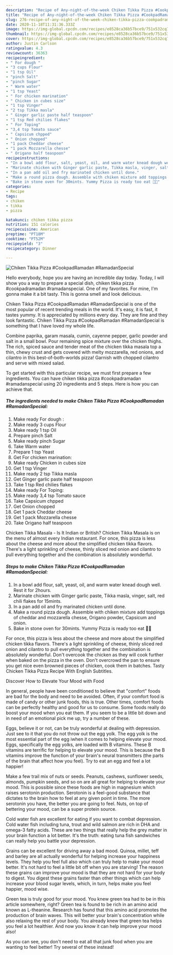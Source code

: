 ```yaml
---
description: "Recipe of Any-night-of-the-week Chiken Tikka Pizza #CookpadRamadan #RamadanSpecial"
title: "Recipe of Any-night-of-the-week Chiken Tikka Pizza #CookpadRamadan #RamadanSpecial"
slug: 276-recipe-of-any-night-of-the-week-chiken-tikka-pizza-cookpadramadan-ramadanspecial
date: 2020-11-18T11:31:36.333Z
image: https://img-global.cpcdn.com/recipes/e8528ca36b57bce9/751x532cq70/chiken-tikka-pizza-cookpadramadan-ramadanspecial-recipe-main-photo.jpg
thumbnail: https://img-global.cpcdn.com/recipes/e8528ca36b57bce9/751x532cq70/chiken-tikka-pizza-cookpadramadan-ramadanspecial-recipe-main-photo.jpg
cover: https://img-global.cpcdn.com/recipes/e8528ca36b57bce9/751x532cq70/chiken-tikka-pizza-cookpadramadan-ramadanspecial-recipe-main-photo.jpg
author: Justin Carlson
ratingvalue: 4.3
reviewcount: 36363
recipeingredient:
- " For dough "
- "3 cups Flour"
- "1 tsp Oil"
- "pinch Salt"
- "pinch Sugar"
- " Warm water"
- "1 tsp Yeast"
- " For chicken marination"
- " Chicken in cubes size"
- "1 tsp Vinger"
- "2 tsp Tikka masla"
- " Ginger garlic paste half teaspoon"
- "1 tsp Red chilies flakes"
- " For Toping"
- "3,4 tsp Tomato sauce"
- " Capsicum chpped"
- " Onion chopped"
- "1 pack Cheddar cheese"
- "1 pack Mozzarella chesse"
- " Origano half teaspoon"
recipeinstructions:
- "In a bowl add flour, salt, yeast, oil, and warm water knead dough well. Rest it for 2hours."
- "Marinate chicken with Ginger garlic paste, Tikka masla, vinger, salt, red chili flakes for 15mints."
- "In a pan add oil and fry marinated chicken until done."
- "Make a round pizza dough. Assemble with chiken mixture add toppings of cheddar and mozzarella chesse, Origano powder, Capsicum and onion."
- "Bake in stone oven for 30mints. Yummy Pizza is ready too eat 💖💖"
categories:
- Recipe
tags:
- chiken
- tikka
- pizza

katakunci: chiken tikka pizza 
nutrition: 151 calories
recipecuisine: American
preptime: "PT18M"
cooktime: "PT52M"
recipeyield: "3"
recipecategory: Dinner

---
```



![Chiken Tikka Pizza #CookpadRamadan #RamadanSpecial](https://img-global.cpcdn.com/recipes/e8528ca36b57bce9/751x532cq70/chiken-tikka-pizza-cookpadramadan-ramadanspecial-recipe-main-photo.jpg)

Hello everybody, hope you are having an incredible day today. Today, I will show you a way to prepare a special dish, chiken tikka pizza #cookpadramadan #ramadanspecial. One of my favorites. For mine, I'm gonna make it a bit tasty. This is gonna smell and look delicious.

Chiken Tikka Pizza #CookpadRamadan #RamadanSpecial is one of the most popular of recent trending meals in the world. It's easy, it is fast, it tastes yummy. It is appreciated by millions every day. They are fine and they look fantastic. Chiken Tikka Pizza #CookpadRamadan #RamadanSpecial is something that I have loved my whole life.

Combine paprika, garam masala, cumin, cayenne pepper, garlic powder and salt in a small bowl. Pour remaining spice mixture over the chicken thighs. The rich, spiced sauce and tender meat of the chicken tikka masala top a thin, chewy crust and gets covered with melty mozzarella, red onions, and cilantro in this best-of-both-worlds pizza! Garnish with chopped cilantro and serve with mixed salad.


To get started with this particular recipe, we must first prepare a few ingredients. You can have chiken tikka pizza #cookpadramadan #ramadanspecial using 20 ingredients and 5 steps. Here is how you can achieve that.

<!--inarticleads1-->

##### The ingredients needed to make Chiken Tikka Pizza #CookpadRamadan #RamadanSpecial:

1. Make ready  For dough :
1. Make ready 3 cups Flour
1. Make ready 1 tsp Oil
1. Prepare pinch Salt
1. Make ready pinch Sugar
1. Take  Warm water
1. Prepare 1 tsp Yeast
1. Get  For chicken marination:
1. Make ready  Chicken in cubes size
1. Get 1 tsp Vinger
1. Make ready 2 tsp Tikka masla
1. Get  Ginger garlic paste half teaspoon
1. Take 1 tsp Red chilies flakes
1. Make ready  For Toping:
1. Make ready 3,4 tsp Tomato sauce
1. Take  Capsicum chpped
1. Get  Onion chopped
1. Get 1 pack Cheddar cheese
1. Get 1 pack Mozzarella chesse
1. Take  Origano half teaspoon


Chicken Tikka Masala - Is It Indian or British? Chicken Tikka Masala is on the menu of almost every Indian restaurant. For once, this pizza is less about the cheese and more about the simplified chicken tikka flavors. There&#39;s a light sprinkling of cheese, thinly sliced red onion and cilantro to pull everything together and the combination is absolutely wonderful. 

<!--inarticleads2-->

##### Steps to make Chiken Tikka Pizza #CookpadRamadan #RamadanSpecial:

1. In a bowl add flour, salt, yeast, oil, and warm water knead dough well. Rest it for 2hours.
1. Marinate chicken with Ginger garlic paste, Tikka masla, vinger, salt, red chili flakes for 15mints.
1. In a pan add oil and fry marinated chicken until done.
1. Make a round pizza dough. Assemble with chiken mixture add toppings of cheddar and mozzarella chesse, Origano powder, Capsicum and onion.
1. Bake in stone oven for 30mints. Yummy Pizza is ready too eat 💖💖


For once, this pizza is less about the cheese and more about the simplified chicken tikka flavors. There&#39;s a light sprinkling of cheese, thinly sliced red onion and cilantro to pull everything together and the combination is absolutely wonderful. Don&#39;t overcook the chicken as they will cook further when baked on the pizza in the oven. Don&#39;t overcrowd the pan to ensure you get nice even browned pieces of chicken, cook them in batches. Tasty Chicken Tikka Pizza Recipe With English Subtitles. 

Discover How to Elevate Your Mood with Food


In general, people have been conditioned to believe that "comfort" foods are bad for the body and need to be avoided. Often, if your comfort food is made of candy or other junk foods, this is true. Other times, comfort foods can be perfectly healthy and good for us to consume. Some foods really do boost your mood when you eat them. If you seem to be a little bit down and in need of an emotional pick me up, try a number of these.

Eggs, believe it or not, can be truly wonderful at dealing with depression. Just see to it that you do not throw out the egg yolk. The egg yolk is the most essential part of the egg iwhen it comes to helping elevate your mood. Eggs, specifically the egg yolks, are loaded with B vitamins. These B vitamins are terrific for helping to elevate your mood. This is because the B vitamins improve the function of your brain's neural transmitters (the parts of the brain that affect how you feel). Try to eat an egg and feel a lot happier!

Make a few trail mix of nuts or seeds. Peanuts, cashews, sunflower seeds, almonds, pumpkin seeds, and so on are all great for helping to elevate your mood. This is possible since these foods are high in magnesium which raises serotonin production. Serotonin is a feel-good substance that dictates to the brain how to feel at any given point in time. The more serotonin you have, the better you are going to feel. Nuts, on top of bettering your mood, can be a super protein source.

Cold water fish are excellent for eating if you want to combat depression. Cold water fish including tuna, trout and wild salmon are rich in DHA and omega-3 fatty acids. These are two things that really help the grey matter in your brain function a lot better. It's the truth: eating tuna fish sandwiches can really help you battle your depression. 

Grains can be excellent for driving away a bad mood. Quinoa, millet, teff and barley are all actually wonderful for helping increase your happiness levels. They help you feel full also which can truly help to make your mood better. It's not hard to feel a little bit off when you are starving! The reason these grains can improve your mood is that they are not hard for your body to digest. You digest these grains faster than other things which can help increase your blood sugar levels, which, in turn, helps make you feel happier, mood wise.

Green tea is truly good for your mood. You knew green tea had to be in this article somewhere, right? Green tea is found to be rich in an amino acid known as L-theanine. Research has found that this amino acid promotes the production of brain waves. This will better your brain's concentration while also relaxing the rest of your body. You already knew that green tea helps you feel a lot healthier. And now you know it can help improve your mood also!

As you can see, you don't need to eat all that junk food when you are wanting to feel better! Try several of these instead!

